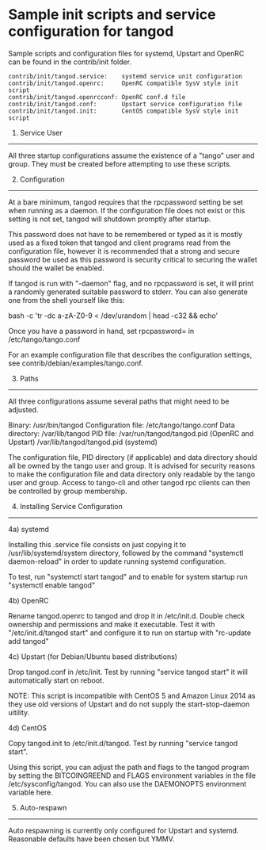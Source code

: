 Sample init scripts and service configuration for tangod
==========================================================

Sample scripts and configuration files for systemd, Upstart and OpenRC
can be found in the contrib/init folder.

    contrib/init/tangod.service:    systemd service unit configuration
    contrib/init/tangod.openrc:     OpenRC compatible SysV style init script
    contrib/init/tangod.openrcconf: OpenRC conf.d file
    contrib/init/tangod.conf:       Upstart service configuration file
    contrib/init/tangod.init:       CentOS compatible SysV style init script

1. Service User
---------------------------------

All three startup configurations assume the existence of a "tango" user
and group.  They must be created before attempting to use these scripts.

2. Configuration
---------------------------------

At a bare minimum, tangod requires that the rpcpassword setting be set
when running as a daemon.  If the configuration file does not exist or this
setting is not set, tangod will shutdown promptly after startup.

This password does not have to be remembered or typed as it is mostly used
as a fixed token that tangod and client programs read from the configuration
file, however it is recommended that a strong and secure password be used
as this password is security critical to securing the wallet should the
wallet be enabled.

If tangod is run with "-daemon" flag, and no rpcpassword is set, it will
print a randomly generated suitable password to stderr.  You can also
generate one from the shell yourself like this:

bash -c 'tr -dc a-zA-Z0-9 < /dev/urandom | head -c32 && echo'

Once you have a password in hand, set rpcpassword= in /etc/tango/tango.conf

For an example configuration file that describes the configuration settings,
see contrib/debian/examples/tango.conf.

3. Paths
---------------------------------

All three configurations assume several paths that might need to be adjusted.

Binary:              /usr/bin/tangod
Configuration file:  /etc/tango/tango.conf
Data directory:      /var/lib/tangod
PID file:            /var/run/tangod/tangod.pid (OpenRC and Upstart)
                     /var/lib/tangod/tangod.pid (systemd)

The configuration file, PID directory (if applicable) and data directory
should all be owned by the tango user and group.  It is advised for security
reasons to make the configuration file and data directory only readable by the
tango user and group.  Access to tango-cli and other tangod rpc clients
can then be controlled by group membership.

4. Installing Service Configuration
-----------------------------------

4a) systemd

Installing this .service file consists on just copying it to
/usr/lib/systemd/system directory, followed by the command
"systemctl daemon-reload" in order to update running systemd configuration.

To test, run "systemctl start tangod" and to enable for system startup run
"systemctl enable tangod"

4b) OpenRC

Rename tangod.openrc to tangod and drop it in /etc/init.d.  Double
check ownership and permissions and make it executable.  Test it with
"/etc/init.d/tangod start" and configure it to run on startup with
"rc-update add tangod"

4c) Upstart (for Debian/Ubuntu based distributions)

Drop tangod.conf in /etc/init.  Test by running "service tangod start"
it will automatically start on reboot.

NOTE: This script is incompatible with CentOS 5 and Amazon Linux 2014 as they
use old versions of Upstart and do not supply the start-stop-daemon uitility.

4d) CentOS

Copy tangod.init to /etc/init.d/tangod. Test by running "service tangod start".

Using this script, you can adjust the path and flags to the tangod program by
setting the BITCOINGREEND and FLAGS environment variables in the file
/etc/sysconfig/tangod. You can also use the DAEMONOPTS environment variable here.

5. Auto-respawn
-----------------------------------

Auto respawning is currently only configured for Upstart and systemd.
Reasonable defaults have been chosen but YMMV.
